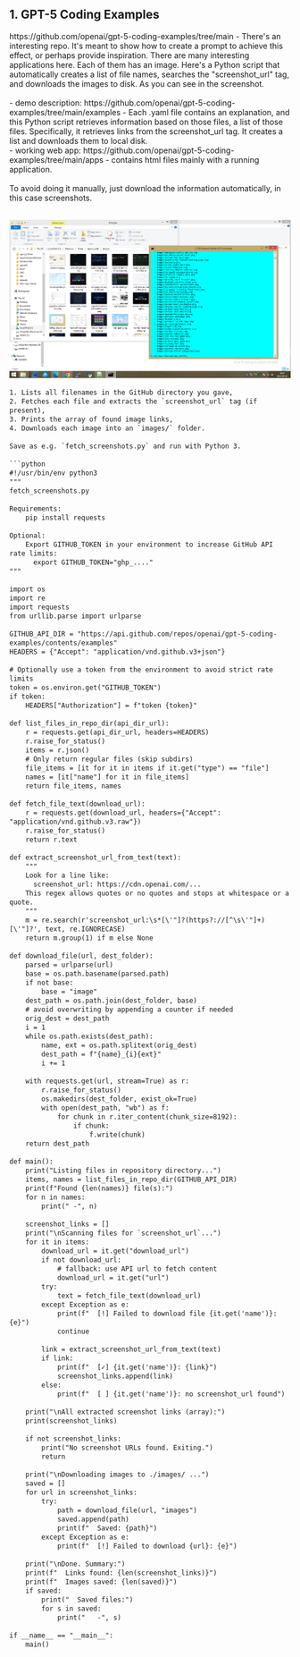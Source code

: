 <h2>1. GPT-5 Coding Examples</h2>
https://github.com/openai/gpt-5-coding-examples/tree/main - There's an interesting repo. It's meant to show how to create a prompt to achieve this effect, or perhaps provide inspiration. There are many interesting applications here. Each of them has an image. Here's a Python script that automatically creates a list of file names, searches the "screenshot_url" tag, and downloads the images to disk. As you can see in the screenshot.<br/><br />
- demo description: https://github.com/openai/gpt-5-coding-examples/tree/main/examples - Each .yaml file contains an explanation, and this Python script retrieves information based on those files, a list of those files. Specifically, it retrieves links from the screenshot_url tag. It creates a list and downloads them to local disk. <br />
- working web app: https://github.com/openai/gpt-5-coding-examples/tree/main/apps - contains html files mainly with a running application.
<br /><br />
To avoid doing it manually, just download the information automatically, in this case screenshots.
<br /><br />

![dump](https://github.com/KarolDuracz/scratchpad/blob/main/MachineLearning/OpenAI%20stuff/openai_stuff_examples.png?raw=true)

```
1. Lists all filenames in the GitHub directory you gave,
2. Fetches each file and extracts the `screenshot_url` tag (if present),
3. Prints the array of found image links,
4. Downloads each image into an `images/` folder.

Save as e.g. `fetch_screenshots.py` and run with Python 3.

```python
#!/usr/bin/env python3
"""
fetch_screenshots.py

Requirements:
    pip install requests

Optional:
    Export GITHUB_TOKEN in your environment to increase GitHub API rate limits:
      export GITHUB_TOKEN="ghp_...."
"""

import os
import re
import requests
from urllib.parse import urlparse

GITHUB_API_DIR = "https://api.github.com/repos/openai/gpt-5-coding-examples/contents/examples"
HEADERS = {"Accept": "application/vnd.github.v3+json"}

# Optionally use a token from the environment to avoid strict rate limits
token = os.environ.get("GITHUB_TOKEN")
if token:
    HEADERS["Authorization"] = f"token {token}"

def list_files_in_repo_dir(api_dir_url):
    r = requests.get(api_dir_url, headers=HEADERS)
    r.raise_for_status()
    items = r.json()
    # Only return regular files (skip subdirs)
    file_items = [it for it in items if it.get("type") == "file"]
    names = [it["name"] for it in file_items]
    return file_items, names

def fetch_file_text(download_url):
    r = requests.get(download_url, headers={"Accept": "application/vnd.github.v3.raw"})
    r.raise_for_status()
    return r.text

def extract_screenshot_url_from_text(text):
    """
    Look for a line like:
      screenshot_url: https://cdn.openai.com/...
    This regex allows quotes or no quotes and stops at whitespace or a quote.
    """
    m = re.search(r'screenshot_url:\s*[\'"]?(https?://[^\s\'"]+)[\'"]?', text, re.IGNORECASE)
    return m.group(1) if m else None

def download_file(url, dest_folder):
    parsed = urlparse(url)
    base = os.path.basename(parsed.path)
    if not base:
        base = "image"
    dest_path = os.path.join(dest_folder, base)
    # avoid overwriting by appending a counter if needed
    orig_dest = dest_path
    i = 1
    while os.path.exists(dest_path):
        name, ext = os.path.splitext(orig_dest)
        dest_path = f"{name}_{i}{ext}"
        i += 1

    with requests.get(url, stream=True) as r:
        r.raise_for_status()
        os.makedirs(dest_folder, exist_ok=True)
        with open(dest_path, "wb") as f:
            for chunk in r.iter_content(chunk_size=8192):
                if chunk:
                    f.write(chunk)
    return dest_path

def main():
    print("Listing files in repository directory...")
    items, names = list_files_in_repo_dir(GITHUB_API_DIR)
    print(f"Found {len(names)} file(s):")
    for n in names:
        print(" -", n)

    screenshot_links = []
    print("\nScanning files for `screenshot_url`...")
    for it in items:
        download_url = it.get("download_url")
        if not download_url:
            # fallback: use API url to fetch content
            download_url = it.get("url")
        try:
            text = fetch_file_text(download_url)
        except Exception as e:
            print(f"  [!] Failed to download file {it.get('name')}: {e}")
            continue

        link = extract_screenshot_url_from_text(text)
        if link:
            print(f"  [✓] {it.get('name')}: {link}")
            screenshot_links.append(link)
        else:
            print(f"  [ ] {it.get('name')}: no screenshot_url found")

    print("\nAll extracted screenshot links (array):")
    print(screenshot_links)

    if not screenshot_links:
        print("No screenshot URLs found. Exiting.")
        return

    print("\nDownloading images to ./images/ ...")
    saved = []
    for url in screenshot_links:
        try:
            path = download_file(url, "images")
            saved.append(path)
            print(f"  Saved: {path}")
        except Exception as e:
            print(f"  [!] Failed to download {url}: {e}")

    print("\nDone. Summary:")
    print(f"  Links found: {len(screenshot_links)}")
    print(f"  Images saved: {len(saved)}")
    if saved:
        print("  Saved files:")
        for s in saved:
            print("   -", s)

if __name__ == "__main__":
    main()
```

